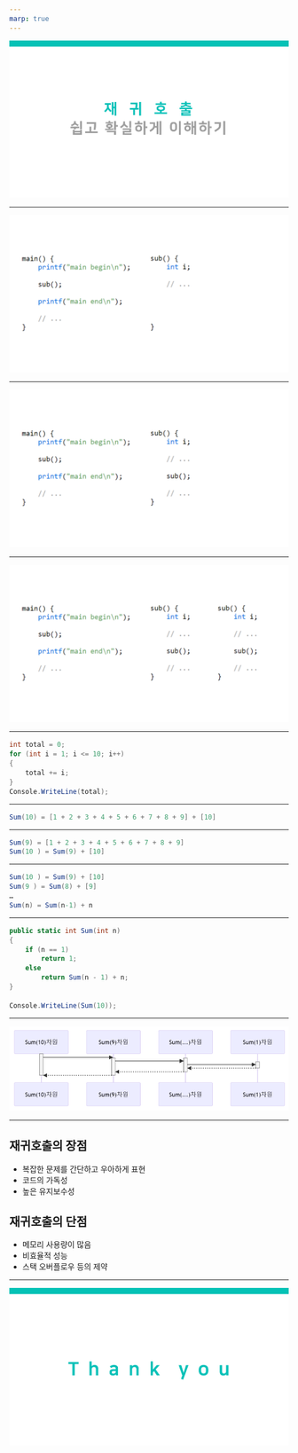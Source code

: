 ```yaml
---
marp: true
---
```


![bg](./Cover.jpg)

---

![bg](./slide-1.png)

---

![bg](./slide-2.png)

---

![bg](./slide-3.png)

---

``` csharp
int total = 0;
for (int i = 1; i <= 10; i++)
{
    total += i;
}
Console.WriteLine(total);
```

---

``` csharp
Sum(10) = [1 + 2 + 3 + 4 + 5 + 6 + 7 + 8 + 9] + [10]
```

---

``` csharp
Sum(9) = [1 + 2 + 3 + 4 + 5 + 6 + 7 + 8 + 9]
Sum(10 ) = Sum(9) + [10]
```

---

``` csharp
Sum(10 ) = Sum(9) + [10]
Sum(9 ) = Sum(8) + [9]
…
Sum(n) = Sum(n-1) + n
```

---

``` csharp
public static int Sum(int n)
{
    if (n == 1)
        return 1;
    else
        return Sum(n - 1) + n;
}

Console.WriteLine(Sum(10));
```

---

![bg fit](./pic-01.png)

---

## 재귀호출의 장점
* 복잡한 문제를 간단하고 우아하게 표현
* 코드의 가독성
* 높은 유지보수성

## 재귀호출의 단점
* 메모리 사용량이 많음
* 비효율적 성능
* 스택 오버플로우 등의 제약

---

![bg](./end.jpg)